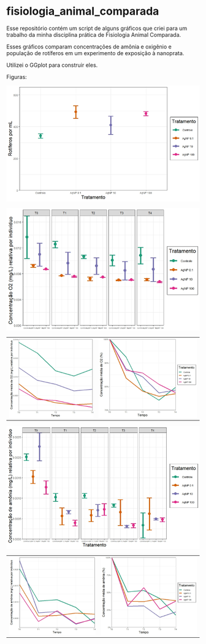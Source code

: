 # fisiologia_animal_comparada

Esse repositório contém um script de alguns gráficos que criei para um trabalho da minha disciplina prática de Fisiologia Animal Comparada.

Esses gráficos comparam concentrações de amônia e oxigênio e população de rotíferos em um experimento de exposição à nanoprata.

Utilizei o GGplot para construir eles.

Figuras:

![](https://raw.githubusercontent.com/afonsopoester/fisiologia_animal_comparada/main/Figure_3.jpeg)


![](https://raw.githubusercontent.com/afonsopoester/fisiologia_animal_comparada/main/Figure_4.jpeg)

|                                                                                                      |                                                                                                      |
|------------------------------------------------------------------------------------------------------|------------------------------------------------------------------------------------------------------|
| ![](https://raw.githubusercontent.com/afonsopoester/fisiologia_animal_comparada/main/Figure_5a.jpeg) | ![](https://raw.githubusercontent.com/afonsopoester/fisiologia_animal_comparada/main/Figure_5b.jpeg) |



![](https://raw.githubusercontent.com/afonsopoester/fisiologia_animal_comparada/main/Figure_6.jpeg)

|                                                                                                      |                                                                                                      |
|------------------------------------------------------------------------------------------------------|------------------------------------------------------------------------------------------------------|
| ![](https://raw.githubusercontent.com/afonsopoester/fisiologia_animal_comparada/main/Figure_7a.jpeg) | ![](https://raw.githubusercontent.com/afonsopoester/fisiologia_animal_comparada/main/Figure_7b.jpeg) |





